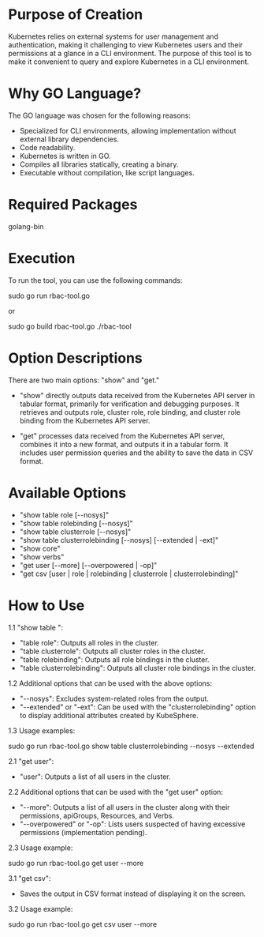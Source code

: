 # Purpose of Creation

Kubernetes relies on external systems for user management and authentication, making it challenging to view Kubernetes users and their permissions at a glance in a CLI environment. The purpose of this tool is to make it convenient to query and explore Kubernetes in a CLI environment.


# Why GO Language?

The GO language was chosen for the following reasons:

- Specialized for CLI environments, allowing implementation without external library dependencies.
- Code readability.
- Kubernetes is written in GO.
- Compiles all libraries statically, creating a binary.
- Executable without compilation, like script languages.


# Required Packages

golang-bin


# Execution

To run the tool, you can use the following commands:

sudo go run rbac-tool.go <options>

or

sudo go build rbac-tool.go
./rbac-tool <options>


# Option Descriptions

There are two main options: "show" and "get."

- "show" directly outputs data received from the Kubernetes API server in tabular format, primarily for verification and debugging purposes. It retrieves and outputs role, cluster role, role binding, and cluster role binding from the Kubernetes API server.

- "get" processes data received from the Kubernetes API server, combines it into a new format, and outputs it in a tabular form. It includes user permission queries and the ability to save the data in CSV format.


# Available Options

- "show table role [--nosys]"
- "show table rolebinding [--nosys]"
- "show table clusterrole [--nosys]"
- "show table clusterrolebinding [--nosys] [--extended | -ext]"
- "show core"
- "show verbs"
- "get user [--more] [--overpowered | -op]"
- "get csv [user | role | rolebinding | clusterrole | clusterrolebinding]"


# How to Use

1.1 "show table <TYPE>":

   - "table role": Outputs all roles in the cluster.
   - "table clusterrole": Outputs all cluster roles in the cluster.
   - "table rolebinding": Outputs all role bindings in the cluster.
   - "table clusterrolebinding": Outputs all cluster role bindings in the cluster.

1.2 Additional options that can be used with the above options:

   - "--nosys": Excludes system-related roles from the output.
   - "--extended" or "-ext": Can be used with the "clusterrolebinding" option to display additional attributes created by KubeSphere.

1.3 Usage examples:

sudo go run rbac-tool.go show table clusterrolebinding --nosys --extended


2.1 "get user":

   - "user": Outputs a list of all users in the cluster.

2.2 Additional options that can be used with the "get user" option:

   - "--more": Outputs a list of all users in the cluster along with their permissions, apiGroups, Resources, and Verbs.
   - "--overpowered" or "-op": Lists users suspected of having excessive permissions (implementation pending).

2.3 Usage example:

sudo go run rbac-tool.go get user --more


3.1 "get csv":

   - Saves the output in CSV format instead of displaying it on the screen.


3.2 Usage example:

sudo go run rbac-tool.go get csv user --more
